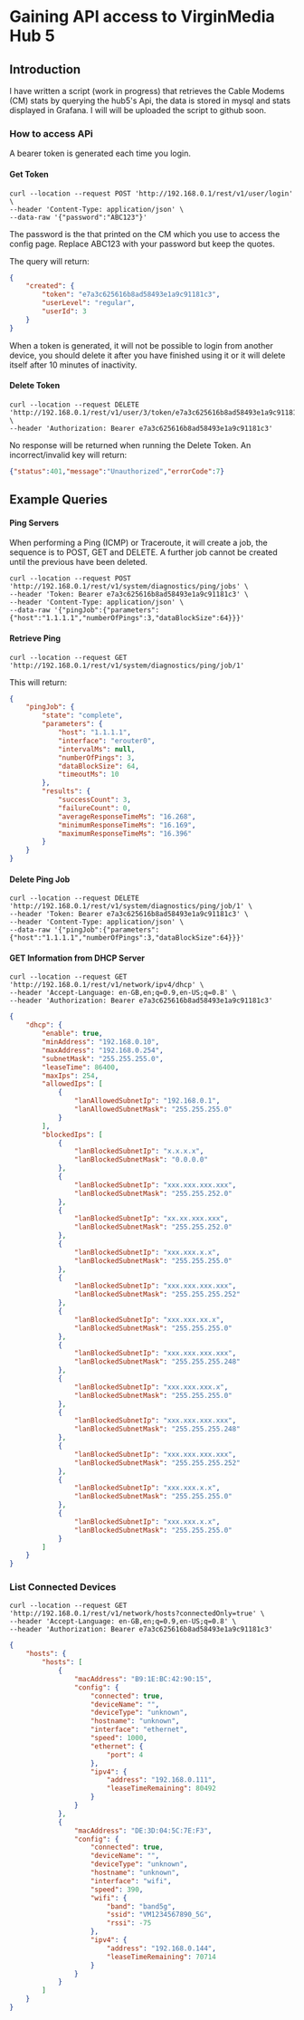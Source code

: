 # Gaining API access to VirginMedia Hub 5 

## Introduction
I have written a script (work in progress) that retrieves the Cable Modems (CM) stats by querying the hub5's Api, the data is stored in mysql and stats displayed in Grafana. I will will be uploaded the script to github soon.

### How to access APi
A bearer token is generated each time you login.
#### Get Token
```console
curl --location --request POST 'http://192.168.0.1/rest/v1/user/login' \
--header 'Content-Type: application/json' \
--data-raw '{"password":"ABC123"}'
```
The password is the that printed on the CM which you use to access the config page. Replace ABC123 with your password but keep the quotes.

The query will return:
```JSON
{
    "created": {
        "token": "e7a3c625616b8ad58493e1a9c91181c3",
        "userLevel": "regular",
        "userId": 3
    }
}
```
When a token is generated, it will not be possible to login from another device, you should delete it after you have finished using it or it will delete itself after 10 minutes of inactivity.
#### Delete Token
```console
curl --location --request DELETE 'http://192.168.0.1/rest/v1/user/3/token/e7a3c625616b8ad58493e1a9c91181c3' \
--header 'Authorization: Bearer e7a3c625616b8ad58493e1a9c91181c3'
```
No response will be returned when running the Delete Token. An incorrect/invalid key will return:
```json
{"status":401,"message":"Unauthorized","errorCode":7}
```

## Example Queries

#### Ping Servers 
When performing a Ping (ICMP) or Traceroute, it will create a job, the sequence is to POST, GET and DELETE. A further job cannot be created until the previous have been deleted.
```console 
curl --location --request POST 'http://192.168.0.1/rest/v1/system/diagnostics/ping/jobs' \
--header 'Token: Bearer e7a3c625616b8ad58493e1a9c91181c3' \
--header 'Content-Type: application/json' \
--data-raw '{"pingJob":{"parameters":{"host":"1.1.1.1","numberOfPings":3,"dataBlockSize":64}}}'
```
#### Retrieve Ping
```console
curl --location --request GET 'http://192.168.0.1/rest/v1/system/diagnostics/ping/job/1'
```
This will return:
```JSON
{
    "pingJob": {
        "state": "complete",
        "parameters": {
            "host": "1.1.1.1",
            "interface": "erouter0",
            "intervalMs": null,
            "numberOfPings": 3,
            "dataBlockSize": 64,
            "timeoutMs": 10
        },
        "results": {
            "successCount": 3,
            "failureCount": 0,
            "averageResponseTimeMs": "16.268",
            "minimumResponseTimeMs": "16.169",
            "maximumResponseTimeMs": "16.396"
        }
    }
}
```
#### Delete Ping Job
```console
curl --location --request DELETE 'http://192.168.0.1/rest/v1/system/diagnostics/ping/job/1' \
--header 'Token: Bearer e7a3c625616b8ad58493e1a9c91181c3' \
--header 'Content-Type: application/json' \
--data-raw '{"pingJob":{"parameters":{"host":"1.1.1.1","numberOfPings":3,"dataBlockSize":64}}}'
```
#### GET Information from DHCP Server
```console
curl --location --request GET 'http://192.168.0.1/rest/v1/network/ipv4/dhcp' \
--header 'Accept-Language: en-GB,en;q=0.9,en-US;q=0.8' \
--header 'Authorization: Bearer e7a3c625616b8ad58493e1a9c91181c3'
```
```JSON
{
    "dhcp": {
        "enable": true,
        "minAddress": "192.168.0.10",
        "maxAddress": "192.168.0.254",
        "subnetMask": "255.255.255.0",
        "leaseTime": 86400,
        "maxIps": 254,
        "allowedIps": [
            {
                "lanAllowedSubnetIp": "192.168.0.1",
                "lanAllowedSubnetMask": "255.255.255.0"
            }
        ],
        "blockedIps": [
            {
                "lanBlockedSubnetIp": "x.x.x.x",
                "lanBlockedSubnetMask": "0.0.0.0"
            },
            {
                "lanBlockedSubnetIp": "xxx.xxx.xxx.xxx",
                "lanBlockedSubnetMask": "255.255.252.0"
            },
            {
                "lanBlockedSubnetIp": "xx.xx.xxx.xxx",
                "lanBlockedSubnetMask": "255.255.252.0"
            },
            {
                "lanBlockedSubnetIp": "xxx.xxx.x.x",
                "lanBlockedSubnetMask": "255.255.255.0"
            },
            {
                "lanBlockedSubnetIp": "xxx.xxx.xxx.xxx",
                "lanBlockedSubnetMask": "255.255.255.252"
            },
            {
                "lanBlockedSubnetIp": "xxx.xxx.xx.x",
                "lanBlockedSubnetMask": "255.255.255.0"
            },
            {
                "lanBlockedSubnetIp": "xxx.xxx.xxx.xxx",
                "lanBlockedSubnetMask": "255.255.255.248"
            },
            {
                "lanBlockedSubnetIp": "xxx.xxx.xxx.x",
                "lanBlockedSubnetMask": "255.255.255.0"
            },
            {
                "lanBlockedSubnetIp": "xxx.xxx.xxx.xxx",
                "lanBlockedSubnetMask": "255.255.255.248"
            },
            {
                "lanBlockedSubnetIp": "xxx.xxx.xxx.xxx",
                "lanBlockedSubnetMask": "255.255.255.252"
            },
            {
                "lanBlockedSubnetIp": "xxx.xxx.x.x",
                "lanBlockedSubnetMask": "255.255.255.0"
            },
            {
                "lanBlockedSubnetIp": "xxx.xxx.x.x",
                "lanBlockedSubnetMask": "255.255.255.0"
            }
        ]
    }
}
```
### List Connected Devices
```console
curl --location --request GET 'http://192.168.0.1/rest/v1/network/hosts?connectedOnly=true' \
--header 'Accept-Language: en-GB,en;q=0.9,en-US;q=0.8' \
--header 'Authorization: Bearer e7a3c625616b8ad58493e1a9c91181c3'
```
```JSON
{
    "hosts": {
        "hosts": [
            {
                "macAddress": "B9:1E:BC:42:90:15",
                "config": {
                    "connected": true,
                    "deviceName": "",
                    "deviceType": "unknown",
                    "hostname": "unknown",
                    "interface": "ethernet",
                    "speed": 1000,
                    "ethernet": {
                        "port": 4
                    },
                    "ipv4": {
                        "address": "192.168.0.111",
                        "leaseTimeRemaining": 80492
                    }
                }
            },
            {
                "macAddress": "DE:3D:04:5C:7E:F3",
                "config": {
                    "connected": true,
                    "deviceName": "",
                    "deviceType": "unknown",
                    "hostname": "unknown",
                    "interface": "wifi",
                    "speed": 390,
                    "wifi": {
                        "band": "band5g",
                        "ssid": "VM1234567890_5G",
                        "rssi": -75
                    },
                    "ipv4": {
                        "address": "192.168.0.144",
                        "leaseTimeRemaining": 70714
                    }
                }
            }
        ]
    }
}
```
